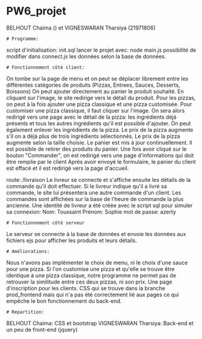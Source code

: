 # PW6_projet

BELHOUT Chaima () et VIGNESWARAN Tharsiya (21971806)

    # Programme:
script d'initialisation: init.sql
lancer le projet avec: node main.js
possibilité de modifier dans connect.js les données
selon la base de données.


    # Fonctionnement côté client:
On tombe sur la page de menu et on peut se déplacer librement 
entre les différentes catégories de produits
(Pizzas, Entrees, Sauces, Desserts, Boissons)
On peut ajouter directement au panier le produit souhaité.
En cliquant sur l'image, le site redirige vers le détail du produit.
Pour les pizzas, on peut à la fois ajouter une pizza classique et
une pizza customisée.
Pour customiser une pizza classique, il faut cliquer sur l'image. 
On sera alors redirigé vers une page avec le détail de la pizza:
les ingrédients déjà présents et tous les autres ingrédients qu'il est possible
d'ajouter.
On peut également enlever les ingrédients de la pizza.
Le prix de la pizza augmente s'il on a déjà plus de trois ingrédients sélectionnés.
Le prix de la pizza augmente selon la taille choisie.
Le panier est mis à jour continuellement. Il est possible de retirer des produits
du panier.
Une fois avoir cliqué sur le bouton "Commander", on est redirigé vers une 
page d'informations qui doit être remplie par le client
Après avoir envoyé le formulaire, le panier du client est effacé et il est redirigé 
vers la page d'accueil.

route: /livraison
Le livreur se connecte et s'affiche ensuite les détails de la commande qu'il doit effectuer.
Si le livreur indique qu'il a livré sa commande, le site lui présentera une autre commande
d'un client.
Les commandes sont affichées sur la base de l'heure de commande la plus ancienne.
Une identité de livreur a été créée avec le script sql pour simuler sa connexion:
Nom: Toussaint Prénom: Sophie mot de passe: azerty

    # Fonctionnement côté serveur
Le serveur se connecte à la base de données et envoie les données aux fichiers ejs
pour afficher les produits et leurs détails.

    # Améliorations:
Nous n'avons pas implémenter le choix de menu, ni le choix d'une sauce pour une pizza.
Si l'on customise une pizza et qu'elle se trouve être identique à une pizza classique,
notre programme ne permet pas de retrouver la similitude entre ces deux pizzas, ni son prix.
Une page d'inscription pour les clients.
CSS qui se trouve dans la branche prod_frontend mais qui n'a pas été correctement lié aux pages 
ce qui empêche le bon fonctionnement du back-end.

	# Repartition:
BELHOUT Chaima: CSS et bootstrap
VIGNESWARAN Tharsiya: Back-end et un peu de front-end (jquery)
